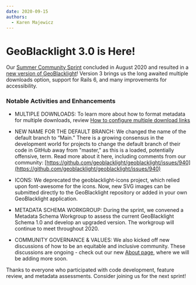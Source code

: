 ```yaml
---
date: 2020-09-15
authors: 
  - Karen Majewicz
---
```


# GeoBlacklight 3.0 is Here!

Our [Summer Community Sprint](https://github.com/geoblacklight/geoblacklight/projects/8) concluded in August 2020 and resulted in a [new version of GeoBlacklight](https://github.com/geoblacklight/geoblacklight/releases)! Version 3 brings us the long awaited multiple downloads option, support for Rails 6, and many improvements for accessibility.

<!-- more -->

### Notable Activities and Enhancements

* MULTIPLE DOWNLOADS: To learn more about how to format metadata for multiple downloads, review [How to configure multiple download links](https://opengeometadata.org/configure-external-links/#multiple-downloads)

* NEW NAME FOR THE DEFAULT BRANCH: We changed the name of the default branch to “Main.” There is a growing consensus in the development world for projects to change the default branch of their code in GitHub away from "master," as this is a loaded, potentially offensive, term. Read more about it here, including comments from our community: [https://github.com/geoblacklight/geoblacklight/issues/940](https://github.com/geoblacklight/geoblacklight/issues/940)

* ICONS: We deprecated the geoblacklight-icons project, which relied upon font-awesome for the icons. Now, new SVG images can be submitted directly to the GeoBlacklight repository  or added in your own GeoBlacklight application.

* METADATA SCHEMA WORKGROUP: During the sprint, we convened a Metadata Schema Workgroup to assess the current GeoBlacklight Schema 1.0 and develop an upgraded version. The workgroup will continue to meet throughout 2020.

* COMMUNITY GOVERNANCE & VALUES: We also kicked off new discussions of how to be an equitable and inclusive community. These discussions are ongoing - check out our new [About page](https://geoblacklight.org/about), where we will be adding more soon.


Thanks to everyone who participated with code development, feature review, and metadata assessments. Consider joining us for the next sprint!
